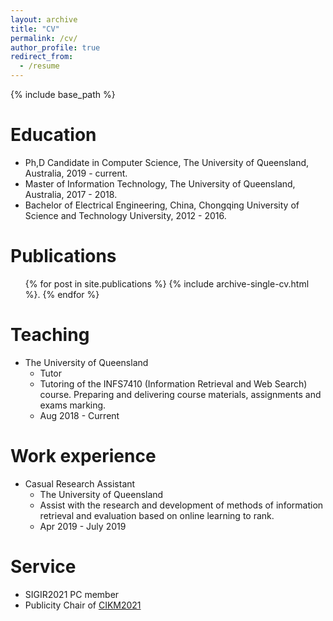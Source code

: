 ```yaml
---
layout: archive
title: "CV"
permalink: /cv/
author_profile: true
redirect_from:
  - /resume
---
```


{% include base_path %}

Education
======
* Ph,D Candidate in Computer Science, The University of Queensland, Australia, 2019 - current.
* Master of Information Technology, The University of Queensland, Australia, 2017 - 2018.
* Bachelor of Electrical Engineering, China, Chongqing University of Science and Technology University, 2012 - 2016.
  

Publications
======
  <ul>{% for post in site.publications %}
    {% include archive-single-cv.html %}.
  {% endfor %}</ul>
  
<!-- 
Talks
======
  <ul>{% for post in site.talks %}
    {% include archive-single-talk-cv.html %}
  {% endfor %}</ul>
-->

Teaching
======
<!-- 
  <ul>{% for post in site.teaching %}
    {% include archive-single-cv.html %}
  {% endfor %}</ul>
-->
* The University of Queensland
  * Tutor
  * Tutoring of the INFS7410 (Information Retrieval and Web Search) course. Preparing and delivering course materials, assignments and exams marking.
  * Aug 2018 - Current


Work experience
======
* Casual Research Assistant
  * The University of Queensland
  * Assist with the research and development of methods of information retrieval and evaluation based on online learning to rank.
  * Apr 2019 - July 2019

  
Service
======
* SIGIR2021 PC member
* Publicity Chair of [CIKM2021](http://www.cikm2021.org/committee)
